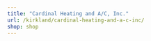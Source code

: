 ```yaml
---
title: "Cardinal Heating and A/C, Inc."
url: /kirkland/cardinal-heating-and-a-c-inc/
shop: shop
---
```

